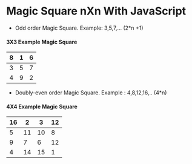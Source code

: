 # Magic Square nXn With JavaScript

- Odd order Magic Square. 
  Example: 3,5,7,… (2*n +1)

#### 3X3 Example Magic Square


| 8 | 1 | 6 |
| ------ | ------ |------ |
| 3| 5 |7 |
| 4 | 9 | 2|



- Doubly-even order Magic Square.
  Example : 4,8,12,16,.. (4*n)
  
  
#### 4X4 Example Magic Square


| 16 | 2 | 3 | 12 |
| ------ | ------ | ------ | ------ |
| 5| 11 |10 | 8 |
| 9 | 7 | 6| 12 |
| 4 | 14 | 15| 1 |



